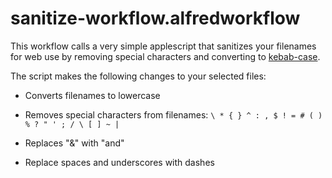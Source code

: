 # sanitize-workflow.alfredworkflow

This workflow calls a very simple applescript that sanitizes your filenames for web use by removing special characters and converting to [kebab-case](https://feral.ly/kebab-case).

The script makes the following changes to your selected files:

- Converts filenames to lowercase

- Removes special characters from filenames: `\ * { } ^ : , $ ! = # ( ) % ? " ' ; / \ [ ] ~ |`

- Replaces "&" with "and"

- Replace spaces and underscores with dashes
